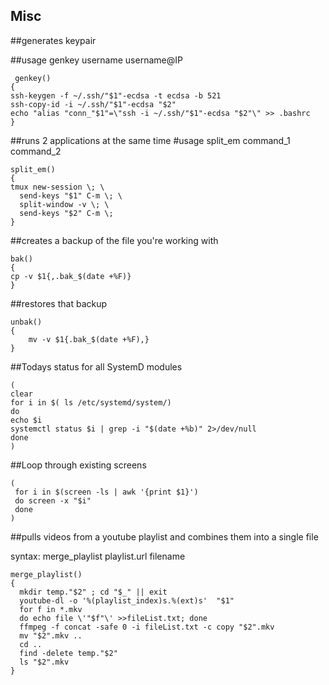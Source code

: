 

<h2>Misc</h2>
##generates keypair

##usage genkey username username@IP

```
 genkey()
{
ssh-keygen -f ~/.ssh/"$1"-ecdsa -t ecdsa -b 521
ssh-copy-id -i ~/.ssh/"$1"-ecdsa "$2"
echo "alias "conn_"$1"=\"ssh -i ~/.ssh/"$1"-ecdsa "$2"\" >> .bashrc
}
```


##runs 2 applications at the same time
#usage split_em command_1 command_2
```
split_em()
{
tmux new-session \; \
  send-keys "$1" C-m \; \
  split-window -v \; \
  send-keys "$2" C-m \;
}
```

##creates a backup of the file you're working with
```
bak()
{
cp -v $1{,.bak_$(date +%F)}
}
```
##restores that backup
```
unbak()
{
	mv -v $1{.bak_$(date +%F),}
}
```

##Todays status for all SystemD modules
```
(
clear
for i in $( ls /etc/systemd/system/) 
do 
echo $i
systemctl status $i | grep -i "$(date +%b)" 2>/dev/null
done
)
```


##Loop through existing screens 
```
(
 for i in $(screen -ls | awk '{print $1}') 
 do screen -x "$i"
 done
)
 ```
 
 
##pulls videos from a youtube playlist and combines them into a single file

syntax: merge_playlist playlist.url filename

```
merge_playlist() 
{
  mkdir temp."$2" ; cd "$_" || exit
  youtube-dl -o '%(playlist_index)s.%(ext)s'  "$1"
  for f in *.mkv
  do echo file \'"$f"\' >>fileList.txt; done
  ffmpeg -f concat -safe 0 -i fileList.txt -c copy "$2".mkv
  mv "$2".mkv ..
  cd ..
  find -delete temp."$2"
  ls "$2".mkv
}
```
